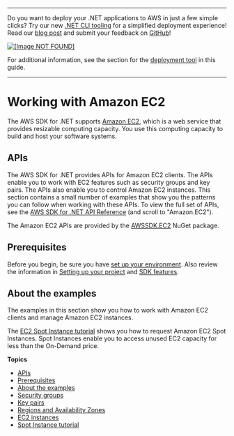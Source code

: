 --------

Do you want to deploy your \.NET applications to AWS in just a few simple clicks? Try our new [\.NET CLI tooling](https://www.nuget.org/packages/AWS.Deploy.CLI/) for a simplified deployment experience\! Read our [blog post](https://aws.amazon.com/blogs/developer/reimagining-the-aws-net-deployment-experience/) and submit your feedback on [GitHub](https://github.com/aws/aws-dotnet-deploy)\!

 [ ![\[Image NOT FOUND\]](http://docs.aws.amazon.com/sdk-for-net/v3/developer-guide/images/BannerButton.png) ](https://github.com/aws/aws-dotnet-deploy/)

For additional information, see the section for the [deployment tool](https://docs.aws.amazon.com/sdk-for-net/v3/developer-guide/deployment-tool.html) in this guide\.

--------

# Working with Amazon EC2<a name="ec2-apis-intro"></a>

The AWS SDK for \.NET supports [Amazon EC2](https://docs.aws.amazon.com/ec2/), which is a web service that provides resizable computing capacity\. You use this computing capacity to build and host your software systems\.

## APIs<a name="w8aac19c21b5"></a>

The AWS SDK for \.NET provides APIs for Amazon EC2 clients\. The APIs enable you to work with EC2 features such as security groups and key pairs\. The APIs also enable you to control Amazon EC2 instances\. This section contains a small number of examples that show you the patterns you can follow when working with these APIs\. To view the full set of APIs, see the [AWS SDK for \.NET API Reference](https://docs.aws.amazon.com/sdkfornet/v3/apidocs/) \(and scroll to "Amazon\.EC2"\)\.

The Amazon EC2 APIs are provided by the [AWSSDK\.EC2](https://www.nuget.org/packages/AWSSDK.EC2) NuGet package\.

## Prerequisites<a name="w8aac19c21b7"></a>

Before you begin, be sure you have [set up your environment](net-dg-setup.md)\. Also review the information in [Setting up your project](net-dg-config.md) and [SDK features](net-dg-sdk-features.md)\.

## About the examples<a name="ec2-apis-intro-about"></a>

The examples in this section show you how to work with Amazon EC2 clients and manage Amazon EC2 instances\.

The [EC2 Spot Instance tutorial](how-to-spot-instances.md) shows you how to request Amazon EC2 Spot Instances\. Spot Instances enable you to access unused EC2 capacity for less than the On\-Demand price\.

**Topics**
+ [APIs](#w8aac19c21b5)
+ [Prerequisites](#w8aac19c21b7)
+ [About the examples](#ec2-apis-intro-about)
+ [Security groups](security-groups.md)
+ [Key pairs](key-pairs.md)
+ [Regions and Availability Zones](using-regions-and-availability-zones.md)
+ [EC2 instances](how-to-ec2.md)
+ [Spot Instance tutorial](how-to-spot-instances.md)